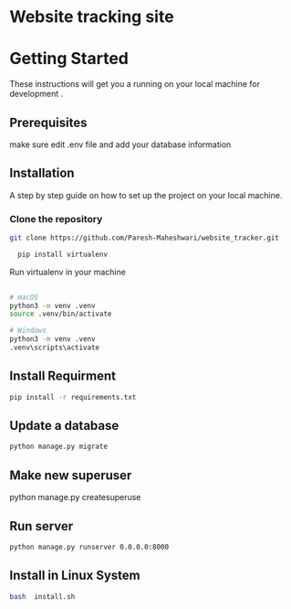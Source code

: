
# Website tracking site 


# Getting Started
These instructions will get you a running on your local machine for development .

## Prerequisites
make sure edit .env file and add your database information

## Installation

A step by step guide on how to set up the project on your local machine.

### Clone the repository

```bash
git clone https://github.com/Paresh-Maheshwari/website_tracker.git
```

```bash
  pip install virtualenv
```
    


 Run virtualenv in your machine

```bash
 
# macOS
python3 -m venv .venv
source .venv/bin/activate

# Windows
python3 -m venv .venv
.venv\scripts\activate
```
    

## Install Requirment 
```bash
pip install -r requirements.txt
```
## Update a database

```bash
python manage.py migrate
```

## Make new superuser 
python manage.py createsuperuse

## Run server
```bash
python manage.py runserver 0.0.0.0:8000
```

## Install in Linux  System

```bash
bash  install.sh
```



